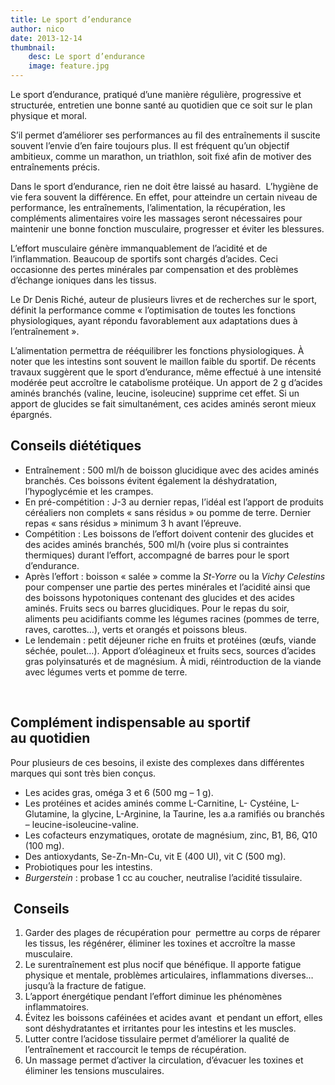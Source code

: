 ```yaml
---
title: Le sport d’endurance
author: nico
date: 2013-12-14
thumbnail:
    desc: Le sport d’endurance
    image: feature.jpg
---
```


Le sport d’endurance, pratiqué d’une manière régulière, progressive et structurée, entretien une bonne santé au quotidien que ce soit sur le plan physique et moral.

S’il permet d’améliorer ses performances au fil des entraînements il suscite souvent l’envie d’en faire toujours plus. Il est fréquent qu’un objectif ambitieux, comme un marathon, un triathlon, soit fixé afin de motiver des entraînements précis.

Dans le sport d’endurance, rien ne doit être laissé au hasard.  L’hygiène de vie fera souvent la différence. En effet, pour atteindre un certain niveau de performance, les entraînements, l’alimentation, la récupération, les compléments alimentaires voire les massages seront nécessaires pour maintenir une bonne fonction musculaire, progresser et éviter les blessures.

L’effort musculaire génère immanquablement de l’acidité et de l’inflammation. Beaucoup de sportifs sont chargés d’acides. Ceci occasionne des pertes minérales par compensation et des problèmes d’échange ioniques dans les tissus.

Le Dr Denis Riché, auteur de plusieurs livres et de recherches sur le sport, définit la performance comme « l’optimisation de toutes les fonctions physiologiques, ayant répondu favorablement aux adaptations dues à l’entraînement ».

L’alimentation permettra de rééquilibrer les fonctions physiologiques. À noter que les intestins sont souvent le maillon faible du sportif. De récents travaux suggèrent que le sport d’endurance, même effectué à une intensité modérée peut accroître le catabolisme protéique. Un apport de 2 g d’acides aminés branchés (valine, leucine, isoleucine) supprime cet effet. Si un apport de glucides se fait simultanément, ces acides aminés seront mieux épargnés.

## Conseils diététiques

  * Entraînement : 500 ml/h de boisson glucidique avec des acides aminés branchés. Ces boissons évitent également la déshydratation, l’hypoglycémie et les crampes.
  * En pré-compétition : J-3 au dernier repas, l’idéal est l’apport de produits céréaliers non complets « sans résidus » ou pomme de terre. Dernier repas « sans résidus » minimum 3 h avant l’épreuve.
  * Compétition : Les boissons de l’effort doivent contenir des glucides et des acides aminés branchés, 500 ml/h (voire plus si contraintes thermiques) durant l’effort, accompagné de barres pour le sport d’endurance.
  * Après l’effort : boisson « salée » comme la *St-Yorre* ou la *Vichy Celestins* pour compenser une partie des pertes minérales et l’acidité ainsi que des boissons hypotoniques contenant des glucides et des acides aminés. Fruits secs ou barres glucidiques. Pour le repas du soir, aliments peu acidifiants comme les légumes racines (pommes de terre, raves, carottes…), verts et orangés et poissons bleus.
  * Le lendemain : petit déjeuner riche en fruits et protéines (œufs, viande séchée, poulet…). Apport d’oléagineux et fruits secs, sources d’acides gras polyinsaturés et de magnésium. À midi, réintroduction de la viande avec légumes verts et pomme de terre.

&nbsp;

## Complément indispensable au sportif au quotidien

Pour plusieurs de ces besoins, il existe des complexes dans différentes marques qui sont très bien conçus.

  * Les acides gras, oméga 3 et 6 (500 mg – 1 g).
  * Les protéines et acides aminés comme L-Carnitine, L- Cystéine, L-Glutamine, la glycine, L-Arginine, la Taurine, les a.a ramifiés ou branchés – leucine-isoleucine-valine.
  * Les cofacteurs enzymatiques, orotate de magnésium, zinc, B1, B6, Q10 (100 mg).
  * Des antioxydants, Se-Zn-Mn-Cu, vit E (400 UI), vit C (500 mg).
  * Probiotiques pour les intestins.
  * _Burgerstein_ : probase 1 cc au coucher, neutralise l’acidité tissulaire.

##  Conseils

  1. Garder des plages de récupération pour  permettre au corps de réparer les tissus, les régénérer, éliminer les toxines et accroître la masse musculaire.
  2. Le surentraînement est plus nocif que bénéfique. Il apporte fatigue physique et mentale, problèmes articulaires, inflammations diverses… jusqu’à la fracture de fatigue.
  3. L’apport énergétique pendant l’effort diminue les phénomènes inflammatoires.
  4. Évitez les boissons caféinées et acides avant  et pendant un effort, elles sont déshydratantes et irritantes pour les intestins et les muscles.
  5. Lutter contre l’acidose tissulaire permet d’améliorer la qualité de l’entraînement et raccourcit le temps de récupération.
  6. Un massage permet d’activer la circulation, d’évacuer les toxines et éliminer les tensions musculaires.
